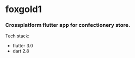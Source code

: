 # foxgold1

### Crossplatform flutter app for confectionery store.

Tech stack:
  - flutter 3.0
  - dart 2.8



